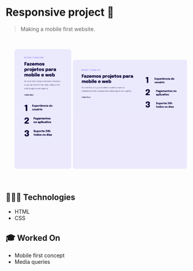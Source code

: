 # Responsive project 📝

> Making a mobile first website.

<br>

<p align="center">
  <img alt="Website home page photo." src=".github/responsive-mobile.png" width="30%" />
  <img alt="Website home page photo." src=".github/responsive-desktop.png" width="60%" />
</p>

<br>


## 🧑🏻‍💻 Technologies

- HTML
- CSS

## 🎓 Worked On

- Mobile first concept
- Media queries